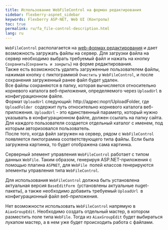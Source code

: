 ```yaml
---
title: Использование WebFileControl на формах редактирования
sidebar: flexberry-aspnet_sidebar
keywords: Flexberry ASP-NET, Web UI (Контролы)
toc: true
permalink: ru/fa_file-control-description.html
lang: ru
---
```


`WebFileControl` располагается на [web-формах редактирования](fa_editform.html) и дает возможность загружать файлы на сервер. Для загрузки файла на сервер необходимо выбрать требуемый файл и нажать на кнопку `Сохранить`(`Сохранить и закрыть`) на форме редактирования.  
Также есть возможность удалять загруженные пользователем файлы, нажимая кнопку с пиктограммой `Очистить` у `WebFileControl`, и после сохранения загруженный ранее файл будет удален.  
Все файлы сохраняются в папку, которая вычисляется относительно корневого каталога веб-приложения, определяемого через `UploadUrl` в конфигурационном файле.  
Формат `UploadUrl` следующий: http://адрес:порт/UploadFolder, где `UploadFolder `содержит путь относительно корневого каталога веб-приложения. `UploadUrl` - это единственный параметр, который нужно указывать в конфигурационном файле, должен ссылать на папку сайта.  Для каждого пользователя создается отдельный каталог с именем, под которым авторизовался пользователь.  
После того, когда файл загружен на сервер, рядом с `WebFileControl` появляется пиктограмма соответствующего типа файлы. Если была загружена картинка, то будет отображена сама картинка.

Серверный элемент управления `WebFileControl` работает с типом данных `WebFile`. Таким образом, генерируя ASP.NET-приложения с помощью плагина `ASPNET`, для `WebFile `полей классов генерируются элементы управления типа `WebFileControl`.

Для использования `WebFileControl` должна быть установлена актуальная версия `BaseEditForm `(установлены актуальные nuget-пакеты), а также необходимо добавить требуемый `UploadUrl `в конфигурационный файл веб-приложения.

Нет возможности использовать `WebFileControl` напрямую в `AiaxGroupEdit`. Необходимо создать отдельный мастер, в котором разместить поле типа `WebFile`. Тогда из `AiaxGroupEdit` будет выбираться лукапом мастер, а в нем уже будет происходить работа с файлами.
 